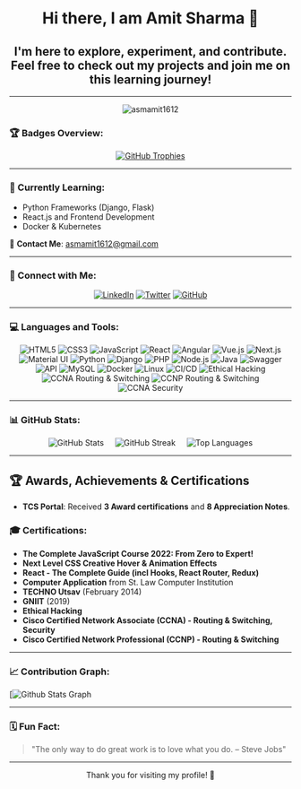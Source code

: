 <h1 align="center">Hi there, I am Amit Sharma 👋</h1>
<h2 align="center">I'm here to explore, experiment, and contribute. Feel free to check out my projects and join me on this learning journey!</h2>

---

<p align="center">
  <img src="https://komarev.com/ghpvc/?username=asmamit1612&&label=PROFILE+VIEWS&color=0e75b6&style=flat" alt="asmamit1612"/>
</p>

### 🏆 Badges Overview:

<p align="center">
  <a href="https://github.com/ryo-ma/github-profile-trophy">
    <img src="https://github-profile-trophy.vercel.app/?username=asmamit1612&theme=gruvbox&no-bg=true&row=1&column=7" alt="GitHub Trophies"/>
  </a>
</p>

---

### 🌱 Currently Learning:
- Python Frameworks (Django, Flask)
- React.js and Frontend Development
- Docker & Kubernetes

📧 **Contact Me**: [asmamit1612@gmail.com](mailto:asmamit1612@gmail.com)

---

### 🔗 Connect with Me:

<p align="center">
  <a href="https://www.linkedin.com/in/asmamit1612/"><img src="https://img.shields.io/badge/-LinkedIn-blue?style=flat-square&logo=linkedin" alt="LinkedIn"/></a>
  <a href="https://twitter.com/asmamit1612"><img src="https://img.shields.io/badge/-Twitter-1DA1F2?style=flat-square&logo=twitter&logoColor=white" alt="Twitter"/></a>
  <a href="https://github.com/asmamit1612"><img src="https://img.shields.io/badge/-GitHub-181717?style=flat-square&logo=github" alt="GitHub"/></a>
</p>

---

### 💻 Languages and Tools:

<p align="center">
  <!-- Frontend Technologies -->
  <img src="https://img.icons8.com/color/48/html-5.png" alt="HTML5" />
  <img src="https://img.icons8.com/color/48/css3.png" alt="CSS3" />
  <img src="https://img.icons8.com/color/48/javascript.png" alt="JavaScript" />
  <img src="https://img.icons8.com/color/48/react-native.png" alt="React" />
  <img src="https://img.icons8.com/color/48/angularjs.png" alt="Angular" />
  <img src="https://img.icons8.com/color/48/vue-js.png" alt="Vue.js" />
  <img src="https://img.icons8.com/color/48/nextjs.png" alt="Next.js" />
  <img src="https://img.icons8.com/color/48/material-ui.png" alt="Material UI" />
  
  <!-- Backend Technologies -->
  <img src="https://img.icons8.com/color/48/python.png" alt="Python" />
  <img src="https://img.icons8.com/color/48/django.png" alt="Django" />
  <img src="https://img.icons8.com/color/48/php.png" alt="PHP" />
  <img src="https://img.icons8.com/color/48/nodejs.png" alt="Node.js" />
  <img src="https://img.icons8.com/color/48/java-coffee-cup-logo.png" alt="Java" />
  <img src="https://img.icons8.com/color/48/cloud-function" alt="Swagger" />
  <img src="https://img.icons8.com/color/48/api.png" alt="API" />

  <!-- Database & DevOps -->
  <img src="https://img.icons8.com/color/48/mysql-logo.png" alt="MySQL" />
  <img src="https://img.icons8.com/color/48/docker.png" alt="Docker" />
  <img src="https://img.icons8.com/color/48/linux.png" alt="Linux" />
  <img src="https://img.icons8.com/color/48/jenkins.png" alt="CI/CD" />

  <!-- Networking & Security -->
  <img src="https://img.icons8.com/color/48/hacking.png" alt="Ethical Hacking" />
  <img src="https://img.icons8.com/color/48/router.png" alt="CCNA Routing & Switching" />
  <img src="https://img.icons8.com/color/48/switch.png" alt="CCNP Routing & Switching" />
  <img src="https://img.icons8.com/color/48/security-checked.png" alt="CCNA Security" />
</p>


---

### 📊 GitHub Stats:

<p align="center" style="display: flex; flex-wrap: wrap; justify-content: center; gap: 20px;">
  <img src="https://github-readme-stats.vercel.app/api/?username=asmamit1612&show_icons=true&title_color=fff&icon_color=79ff97&text_color=9f9f9f&bg_color=151515" alt="GitHub Stats"/>
  <img src="https://github-readme-streak-stats.herokuapp.com?user=asmamit1612&theme=highcontrast&date_format=M%20j%5B%2C%20Y%5D" alt="GitHub Streak"/>
  <img src="https://github-readme-stats.vercel.app/api/top-langs/?username=asmamit1612&layout=compact&theme=radical" alt="Top Languages"/>
</p>

<!-- ---

## 🛠️ Technical Training
- **Software Engineering** from NIIT.
- **Ethical Hacking**.
- **CCNA and CCNP** in Routing and Switching.
- **CCNA and CCNP** in Security.

---

## 🔧 Hands-on Experience with Cisco Platform
- **Routers**: 1841, 2821, 4300 ISR, 4321, & ISR 4351.
- **Switches**: 2950, 2960, 3550, 3560, 3750, 3850, 9300.
- **Firewalls**: ASA 5520, ASA 5516X, 5515, 5525.

-->
---

## 🏆 Awards, Achievements & Certifications
- **TCS Portal**: Received **3 Award certifications** and **8 Appreciation Notes**.

### 🎓 Certifications:
- **The Complete JavaScript Course 2022: From Zero to Expert!**
- **Next Level CSS Creative Hover & Animation Effects**
- **React - The Complete Guide (incl Hooks, React Router, Redux)**
- **Computer Application** from St. Law Computer Institution
- **TECHNO Utsav** (February 2014)
- **GNIIT** (2019)
- **Ethical Hacking**
- **Cisco Certified Network Associate (CCNA) - Routing & Switching, Security**
- **Cisco Certified Network Professional (CCNP) - Routing & Switching**

---

### 📈 Contribution Graph:

<!-- <p align="center">
  <img src="https://github-readme-activity-graph.vercel.app/graph?username=asmamit1612&theme=high-contrast" alt="Contribution Graph"/>
</p> -->

[![ Github Stats Graph](https://github-profile-summary-cards.vercel.app/api/cards/profile-details?username=asmamit1612&theme=radical&hide_border=true)


---

### 🗓️ Fun Fact:

> "The only way to do great work is to love what you do. – Steve Jobs"

---

<p align="center">Thank you for visiting my profile! 🚀</p>
